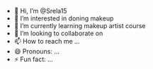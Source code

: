 - 👋 Hi, I’m @Srela15
- 👀 I’m interested in doning makeup 
- 🌱 I’m currently learning makeup artist course 
- 💞️ I’m looking to collaborate on 
- 📫 How to reach me ...
- 😄 Pronouns: ...
- ⚡ Fun fact: ...

<!---
Srela15/Srela15 is a ✨ special ✨ repository because its `README.md` (this file) appears on your GitHub profile.
You can click the Preview link to take a look at your changes.
--->
